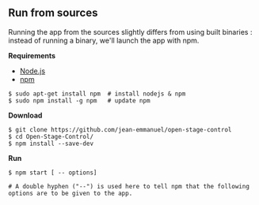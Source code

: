 ## Run from sources

Running the app from the sources slightly differs from using built binaries : instead of running a binary, we'll launch the app with npm.

**Requirements**
- [Node.js](https://nodejs.org/)
- [npm](https://www.npmjs.com/)

```
$ sudo apt-get install npm  # install nodejs & npm
$ sudo npm install -g npm   # update npm
```


**Download**
 ```
$ git clone https://github.com/jean-emmanuel/open-stage-control
$ cd Open-Stage-Control/
$ npm install --save-dev
 ```

**Run**
  ```
$ npm start [ -- options]

# A double hyphen ("--") is used here to tell npm that the following options are to be given to the app.
```
